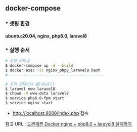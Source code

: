 ## docker-compose
### * 셋팅 환경
#### ubuntu:20.04, nginx, php8.0, laravel8

### * 실행 순서  
```bash
# 로컬 터미널
$ docker-compose up -d --build
$ docker exec -it nginx_php8_laravel8 bash
# ------------------------------------------

# 도커 컨테이너 쉘(shell)
$ laravel new laravel8
$ chown -R www-data laravel8
$ service php8.0-fpm start
$ service nginx start
```

* [http://localhost:8080/index.php](http://localhost:8080/index.php) 접속

참고 URL : [도찐개찐 Docker nginx + php8.0 + laravel8 설치하기](https://dev-truly.tistory.com/entry/6-Docker-nginx-php80-laravel8-%EC%84%A4%EC%B9%98%ED%95%98%EA%B8%B0)